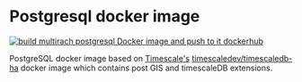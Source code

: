 # Postgresql docker image
[![build multirach postgresql Docker image and push to it dockerhub](https://github.com/openremote/postgresql/actions/workflows/postgresql.yml/badge.svg)](https://github.com/openremote/postgresql/actions/workflows/postgresql.yml)

PostgreSQL docker image based on [Timescale's](https://www.timescale.com/) [timescaledev/timescaledb-ha](https://hub.docker.com/r/timescaledev/timescaledb-ha) docker image which contains post GIS and timescaleDB extensions.
